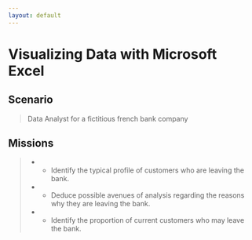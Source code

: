 ```yaml
---
layout: default
---
```


# Visualizing Data with Microsoft Excel

## Scenario
 > Data Analyst for a fictitious french bank company

## Missions
> * - Identify the typical profile of customers who are leaving the bank.
> * - Deduce possible avenues of analysis regarding the reasons why they are leaving the bank.
> * - Identify the proportion of current customers who may leave the bank.

